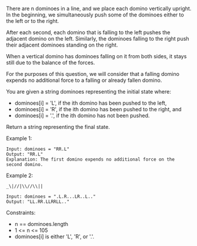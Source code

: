 There are n dominoes in a line, and we place each domino vertically upright. In the beginning, we simultaneously push some of the dominoes either to the left or to the right.

After each second, each domino that is falling to the left pushes the adjacent domino on the left. Similarly, the dominoes falling to the right push their adjacent dominoes standing on the right.

When a vertical domino has dominoes falling on it from both sides, it stays still due to the balance of the forces.

For the purposes of this question, we will consider that a falling domino expends no additional force to a falling or already fallen domino.

You are given a string dominoes representing the initial state where:

* dominoes[i] = 'L', if the ith domino has been pushed to the left,
* dominoes[i] = 'R', if the ith domino has been pushed to the right, and
* dominoes[i] = '.', if the ith domino has not been pushed.

Return a string representing the final state.

Example 1:
```text
Input: dominoes = "RR.L"
Output: "RR.L"
Explanation: The first domino expends no additional force on the second domino.
```

Example 2:
```text
_\|//|\\//\\||
```
```text
Input: dominoes = ".L.R...LR..L.."
Output: "LL.RR.LLRRLL.."
```

Constraints:

* n == dominoes.length
* 1 <= n <= 105
* dominoes[i] is either 'L', 'R', or '.'.